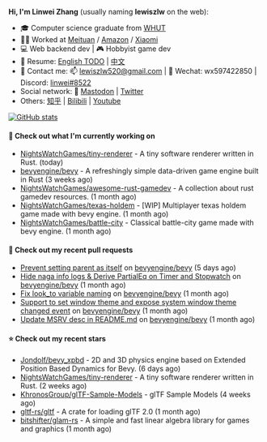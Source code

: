 **Hi, I'm Linwei Zhang** (usually naming **lewiszlw** on the web):
- 🎓 Computer science graduate from [WHUT](https://en.wikipedia.org/wiki/Wuhan_University_of_Technology)
- 👨‍💻 Worked at [Meituan](https://about.meituan.com/home) / [Amazon](https://www.amazon.com/) / [Xiaomi](https://www.mi.com/)
- 💻 Web backend dev | 🎮 Hobbyist game dev
- 📄 Resume: [English TODO](https://github.com/lewiszlw/lewiszlw/blob/main/Resume_EN.md) | [中文](https://github.com/lewiszlw/lewiszlw/blob/main/Resume_CN.md)
- 📱 Contact me: 📫 [lewiszlw520@gmail.com](mailto:lewiszlw520@gmail.com) | 💬 Wechat: wx597422850 | Discord: [linwei#8522](http://discordapp.com/users/891664307035713576)
- Social network: 🦣 [Mastodon](https://mastodon.world/@lewiszlw) | [Twitter](https://twitter.com/lewiszlw)
- Others: [知乎](https://www.zhihu.com/people/tian-qian-zhu-wu-ya) | [Bilibili](https://space.bilibili.com/43876861) | [Youtube](https://www.youtube.com/channel/UCnvri1tqAjxsp9nGQ63zUNw)

[![GitHub stats](https://github-readme-stats.vercel.app/api?username=lewiszlw&count_private=true&show_icons=true&theme=solarized-dark&include_all_commits=true)](https://github.com/anuraghazra/github-readme-stats)

#### 👷 Check out what I'm currently working on

- [NightsWatchGames/tiny-renderer](https://github.com/NightsWatchGames/tiny-renderer) - A tiny software renderer written in Rust. (today)
- [bevyengine/bevy](https://github.com/bevyengine/bevy) - A refreshingly simple data-driven game engine built in Rust (3 weeks ago)
- [NightsWatchGames/awesome-rust-gamedev](https://github.com/NightsWatchGames/awesome-rust-gamedev) - A collection about rust gamedev resources. (1 month ago)
- [NightsWatchGames/texas-holdem](https://github.com/NightsWatchGames/texas-holdem) - [WIP] Multiplayer texas holdem game made with bevy engine. (1 month ago)
- [NightsWatchGames/battle-city](https://github.com/NightsWatchGames/battle-city) - Classical battle-city game made with bevy engine. (1 month ago)

#### 🔨 Check out my recent pull requests

- [Prevent setting parent as itself](https://github.com/bevyengine/bevy/pull/8980) on [bevyengine/bevy](https://github.com/bevyengine/bevy) (5 days ago)
- [Hide naga info logs &amp; Derive PartialEq on Timer and Stopwatch](https://github.com/bevyengine/bevy/pull/8664) on [bevyengine/bevy](https://github.com/bevyengine/bevy) (1 month ago)
- [Fix look_to variable naming](https://github.com/bevyengine/bevy/pull/8627) on [bevyengine/bevy](https://github.com/bevyengine/bevy) (1 month ago)
- [Support to set window theme and expose system window theme changed event](https://github.com/bevyengine/bevy/pull/8593) on [bevyengine/bevy](https://github.com/bevyengine/bevy) (1 month ago)
- [Update MSRV desc in README.md](https://github.com/bevyengine/bevy/pull/8546) on [bevyengine/bevy](https://github.com/bevyengine/bevy) (1 month ago)

#### ⭐ Check out my recent stars

- [Jondolf/bevy_xpbd](https://github.com/Jondolf/bevy_xpbd) - 2D and 3D physics engine based on Extended Position Based Dynamics for Bevy. (6 days ago)
- [NightsWatchGames/tiny-renderer](https://github.com/NightsWatchGames/tiny-renderer) - A tiny software renderer written in Rust. (2 weeks ago)
- [KhronosGroup/glTF-Sample-Models](https://github.com/KhronosGroup/glTF-Sample-Models) - glTF Sample Models (4 weeks ago)
- [gltf-rs/gltf](https://github.com/gltf-rs/gltf) - A crate for loading glTF 2.0 (1 month ago)
- [bitshifter/glam-rs](https://github.com/bitshifter/glam-rs) - A simple and fast linear algebra library for games and graphics (1 month ago)
